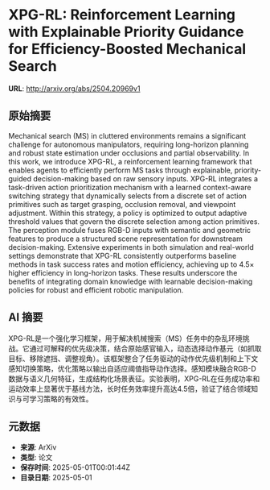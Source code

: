 # XPG-RL: Reinforcement Learning with Explainable Priority Guidance for Efficiency-Boosted Mechanical Search

**URL**: http://arxiv.org/abs/2504.20969v1

## 原始摘要

Mechanical search (MS) in cluttered environments remains a significant
challenge for autonomous manipulators, requiring long-horizon planning and
robust state estimation under occlusions and partial observability. In this
work, we introduce XPG-RL, a reinforcement learning framework that enables
agents to efficiently perform MS tasks through explainable, priority-guided
decision-making based on raw sensory inputs. XPG-RL integrates a task-driven
action prioritization mechanism with a learned context-aware switching strategy
that dynamically selects from a discrete set of action primitives such as
target grasping, occlusion removal, and viewpoint adjustment. Within this
strategy, a policy is optimized to output adaptive threshold values that govern
the discrete selection among action primitives. The perception module fuses
RGB-D inputs with semantic and geometric features to produce a structured scene
representation for downstream decision-making. Extensive experiments in both
simulation and real-world settings demonstrate that XPG-RL consistently
outperforms baseline methods in task success rates and motion efficiency,
achieving up to 4.5$\times$ higher efficiency in long-horizon tasks. These
results underscore the benefits of integrating domain knowledge with learnable
decision-making policies for robust and efficient robotic manipulation.


## AI 摘要

XPG-RL是一个强化学习框架，用于解决机械搜索（MS）任务中的杂乱环境挑战。它通过可解释的优先级决策，结合原始感官输入，动态选择动作基元（如抓取目标、移除遮挡、调整视角）。该框架整合了任务驱动的动作优先级机制和上下文感知切换策略，优化策略以输出自适应阈值指导动作选择。感知模块融合RGB-D数据与语义几何特征，生成结构化场景表征。实验表明，XPG-RL在任务成功率和运动效率上显著优于基线方法，长时任务效率提升高达4.5倍，验证了结合领域知识与可学习策略的有效性。

## 元数据

- **来源**: ArXiv
- **类型**: 论文
- **保存时间**: 2025-05-01T00:01:44Z
- **目录日期**: 2025-05-01
